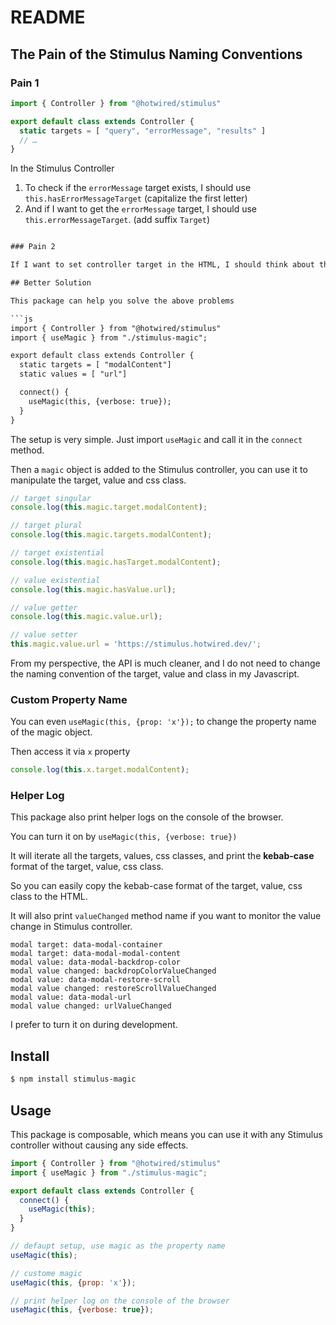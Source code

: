 # README

## The Pain of the Stimulus Naming Conventions

### Pain 1

```js
import { Controller } from "@hotwired/stimulus"

export default class extends Controller {
  static targets = [ "query", "errorMessage", "results" ]
  // …
}
```

In the Stimulus Controller

1. To check if the `errorMessage` target exists, I should use `this.hasErrorMessageTarget` (capitalize the first letter)
2. And if I want to get the `errorMessage` target, I should use `this.errorMessageTarget`. (add suffix `Target`)

```html

### Pain 2

If I want to set controller target in the HTML, I should think about the naming convention of Stimulus and manually add `data-` prefix to the target name.

## Better Solution

This package can help you solve the above problems

```js
import { Controller } from "@hotwired/stimulus"
import { useMagic } from "./stimulus-magic";

export default class extends Controller {
  static targets = [ "modalContent"]
  static values = [ "url"]

  connect() {
    useMagic(this, {verbose: true});
  }
}
```

The setup is very simple. Just import `useMagic` and call it in the `connect` method. 

Then a `magic` object is added to the Stimulus controller, you can use it to manipulate the target, value and css class.

```js
// target singular 
console.log(this.magic.target.modalContent);

// target plural
console.log(this.magic.targets.modalContent);

// target existential
console.log(this.magic.hasTarget.modalContent);

// value existential
console.log(this.magic.hasValue.url);

// value getter
console.log(this.magic.value.url);

// value setter
this.magic.value.url = 'https://stimulus.hotwired.dev/';
```

From my perspective, the API is much cleaner, and I do not need to change the naming convention of the target, value and class in my Javascript.

### Custom Property Name

You can even `useMagic(this, {prop: 'x'});` to change the property name of the magic object.

Then access it via `x` property

```js
console.log(this.x.target.modalContent);
```

### Helper Log

This package also print helper logs on the console of the browser. 

You can turn it on by `useMagic(this, {verbose: true})`

It will iterate all the targets, values, css classes, and print the **kebab-case** format of the target, value, css class.

So you can easily copy the kebab-case format of the target, value, css class to the HTML.

It will also print `valueChanged` method name if you want to monitor the value change in Stimulus controller.

```
modal target: data-modal-container
modal target: data-modal-modal-content
modal value: data-modal-backdrop-color
modal value changed: backdropColorValueChanged
modal value: data-modal-restore-scroll
modal value changed: restoreScrollValueChanged
modal value: data-modal-url
modal value changed: urlValueChanged
```

I prefer to turn it on during development.

## Install

```bash
$ npm install stimulus-magic
```

## Usage

This package is composable, which means you can use it with any Stimulus controller without causing any side effects.

```js
import { Controller } from "@hotwired/stimulus"
import { useMagic } from "./stimulus-magic";

export default class extends Controller {
  connect() {
    useMagic(this);
  }
}
```

```js
// defaupt setup, use magic as the property name
useMagic(this);

// custome magic
useMagic(this, {prop: 'x'});

// print helper log on the console of the browser
useMagic(this, {verbose: true});
```
